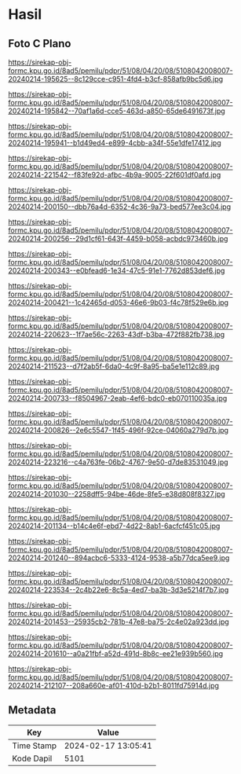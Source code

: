 # Hasil

## Foto C Plano

https://sirekap-obj-formc.kpu.go.id/8ad5/pemilu/pdpr/51/08/04/20/08/5108042008007-20240214-195625--8c129cce-c951-4fd4-b3cf-858afb9bc5d6.jpg

https://sirekap-obj-formc.kpu.go.id/8ad5/pemilu/pdpr/51/08/04/20/08/5108042008007-20240214-195842--70af1a6d-cce5-463d-a850-65de6491673f.jpg

https://sirekap-obj-formc.kpu.go.id/8ad5/pemilu/pdpr/51/08/04/20/08/5108042008007-20240214-195941--b1d49ed4-e899-4cbb-a34f-55e1dfe17412.jpg

https://sirekap-obj-formc.kpu.go.id/8ad5/pemilu/pdpr/51/08/04/20/08/5108042008007-20240214-221542--f83fe92d-afbc-4b9a-9005-22f601df0afd.jpg

https://sirekap-obj-formc.kpu.go.id/8ad5/pemilu/pdpr/51/08/04/20/08/5108042008007-20240214-200150--dbb76a4d-6352-4c36-9a73-bed577ee3c04.jpg

https://sirekap-obj-formc.kpu.go.id/8ad5/pemilu/pdpr/51/08/04/20/08/5108042008007-20240214-200256--29d1cf61-643f-4459-b058-acbdc973460b.jpg

https://sirekap-obj-formc.kpu.go.id/8ad5/pemilu/pdpr/51/08/04/20/08/5108042008007-20240214-200343--e0bfead6-1e34-47c5-91e1-7762d853def6.jpg

https://sirekap-obj-formc.kpu.go.id/8ad5/pemilu/pdpr/51/08/04/20/08/5108042008007-20240214-200421--1c42465d-d053-46e6-9b03-f4c78f529e6b.jpg

https://sirekap-obj-formc.kpu.go.id/8ad5/pemilu/pdpr/51/08/04/20/08/5108042008007-20240214-220623--1f7ae56c-2263-43df-b3ba-472f882fb738.jpg

https://sirekap-obj-formc.kpu.go.id/8ad5/pemilu/pdpr/51/08/04/20/08/5108042008007-20240214-211523--d7f2ab5f-6da0-4c9f-8a95-ba5e1e112c89.jpg

https://sirekap-obj-formc.kpu.go.id/8ad5/pemilu/pdpr/51/08/04/20/08/5108042008007-20240214-200733--f8504967-2eab-4ef6-bdc0-eb070110035a.jpg

https://sirekap-obj-formc.kpu.go.id/8ad5/pemilu/pdpr/51/08/04/20/08/5108042008007-20240214-200826--2e6c5547-1f45-496f-92ce-04060a279d7b.jpg

https://sirekap-obj-formc.kpu.go.id/8ad5/pemilu/pdpr/51/08/04/20/08/5108042008007-20240214-223216--c4a763fe-06b2-4767-9e50-d7de83531049.jpg

https://sirekap-obj-formc.kpu.go.id/8ad5/pemilu/pdpr/51/08/04/20/08/5108042008007-20240214-201030--2258dff5-94be-46de-8fe5-e38d808f8327.jpg

https://sirekap-obj-formc.kpu.go.id/8ad5/pemilu/pdpr/51/08/04/20/08/5108042008007-20240214-201134--b14c4e6f-ebd7-4d22-8ab1-6acfcf451c05.jpg

https://sirekap-obj-formc.kpu.go.id/8ad5/pemilu/pdpr/51/08/04/20/08/5108042008007-20240214-201240--894acbc6-5333-4124-9538-a5b77dca5ee9.jpg

https://sirekap-obj-formc.kpu.go.id/8ad5/pemilu/pdpr/51/08/04/20/08/5108042008007-20240214-223534--2c4b22e6-8c5a-4ed7-ba3b-3d3e5214f7b7.jpg

https://sirekap-obj-formc.kpu.go.id/8ad5/pemilu/pdpr/51/08/04/20/08/5108042008007-20240214-201453--25935cb2-781b-47e8-ba75-2c4e02a923dd.jpg

https://sirekap-obj-formc.kpu.go.id/8ad5/pemilu/pdpr/51/08/04/20/08/5108042008007-20240214-201610--a0a21fbf-a52d-491d-8b8c-ee21e939b560.jpg

https://sirekap-obj-formc.kpu.go.id/8ad5/pemilu/pdpr/51/08/04/20/08/5108042008007-20240214-212107--208a660e-af01-410d-b2b1-8011fd75914d.jpg


## Metadata

| Key        | Value               |
| ---------- | ------------------- |
| Time Stamp | 2024-02-17 13:05:41 |
| Kode Dapil | 5101                |



